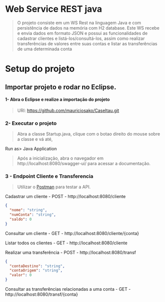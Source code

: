 # Web Service REST java
>O projeto consiste em um WS Rest na linguagem Java e com persistência de dados na memória com H2 database. Este WS recebe e envia dados em formato JSON e possui as funcionalidades de cadastrar clientes e listá-los/consultá-los, assim como realizar transferências de valores entre suas contas e listar as transferências de uma determinada conta</p>

# Setup do projeto

## Importar projeto e rodar no Eclipse.
#### 1- Abra o Eclipse e realize a importação do projeto
  
>URI: https://github.com/mauriciosako/CaseItau.git


### 2- Executar o projeto
>Abra a classe Startup.java, clique com o botao direito do mouse sobre a classe e vá até,

Run as> Java Application

>Após a inicialização, abra o navegador em http://localhost:8080/swagger-ui/ para acessar a documentação.

### 3 - Endpoint Cliente e Transferencia
>Utilizar o [Postman](https://www.getpostman.com "postman") para testar a API.


Cadastrar um cliente - POST - http://localhost:8080/cliente
```json
{
  "nome": "string",
  "numConta": "string",
  "saldo": 0
}
```

Consultar um cliente - GET - http://localhost:8080/cliente/{conta}

Listar todos os clientes - GET - http://localhost:8080/cliente


Realizar uma transferência - POST - http://localhost:8080/transf
```json
{
  "contaDestino": "string",
  "contaOrigem": "string",
  "valor": 0
}
```

Consultar as transferências relacionadas a uma conta - GET - http://localhost:8080/transf/{conta}



